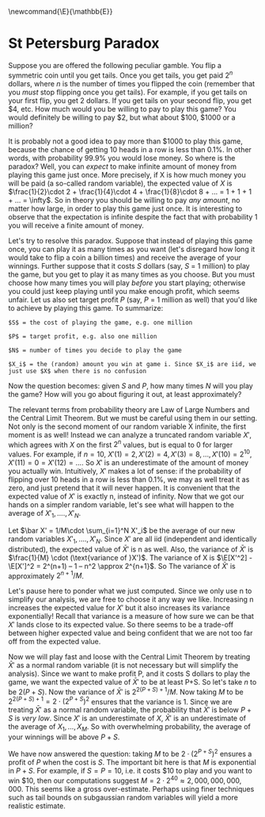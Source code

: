 \newcommand{\E}{\mathbb{E}}

# St Petersburg Paradox

Suppose you are offered the following peculiar gamble. You flip a symmetric coin until you get tails. Once you get tails, you get paid $2^n$ dollars, where $n$ is the number of times you flipped the coin (remember that you *must* stop flipping once you get tails). For example, if you get tails on your first flip, you get 2 dollars. If you get tails on your second flip, you get \$4, etc. How much would you be willing to pay to play this game? You would definitely be willing to pay \$2, but what about \$100, \$1000 or a million?

It is probably not a good idea to pay more than \$1000 to play this game, because the chance of getting 10 heads in a row is less than 0.1%. In other words, with probability 99.9% you would lose money. So where is the paradox? Well, you can *expect* to make infinite amount of money from playing this game just once. More precisely, if X is how much money you will be paid (a so-called random variable), the expected value of $X$ is $\frac{1}{2}\cdot 2 + \frac{1}{4}\cdot 4 + \frac{1}{8}\cdot 8 + … = 1 + 1 + 1 + … = \infty$. So in theory you should be willing to pay *any amount*, no matter how large, in order to play this game just once. It is interesting to observe that the expectation is infinite despite the fact that with probability 1 you will receive a finite amount of money.

Let's try to resolve this paradox. Suppose that instead of playing this game once, you can play it as many times as you want (let's disregard how long it would take to flip a coin a billion times) and receive the average of your winnings. Further suppose that it costs $S$ dollars (say, $S$ = 1 million) to play the game, but you get to play it as many times as you choose. But you must choose how many times you will play *before* you start playing; otherwise you could just keep playing until you make enough profit, which seems unfair. Let us also set target profit $P$ (say, $P$ = 1 million as well) that you'd like to achieve by playing this game. To summarize:

    $S$ = the cost of playing the game, e.g. one million

    $P$ = target profit, e.g. also one million

	$N$ = number of times you decide to play the game

	$X_i$ = the (random) amount you win at game i. Since $X_i$ are iid, we just use $X$ when there is no confusion

Now the question becomes: given $S$ and $P$, how many times $N$ will you play the game? How will you go about figuring it out, at least approximately?

The relevant terms from probability theory are Law of Large Numbers and the Central Limit Theorem. But we must be careful using them in our setting. Not only is the second moment of our random variable X infinite, the first moment is as well! Instead we can analyze a truncated random variable $X'$, which agrees with $X$ on the first $2^n$ values, but is equal to 0 for larger values. For example, if $n = 10$, $X'(1) = 2, X'(2) = 4, X'(3) = 8, …, X'(10) = 2^10, X'(11) = 0 = X'(12) = \dots$. So $X'$ is an underestimate of the amount of money you actually win. Intuitively, $X'$ makes a lot of sense: if the probability of flipping over 10 heads in a row is less than 0.1%, we may as well treat it as zero, and just pretend that it will never happen. It is convenient that the expected value of $X'$ is exactly n, instead of infinity. Now that we got our hands on a simpler random variable, let's see what will happen to the average of $X'_1, …., X'_N$.

Let $\bar X' = 1/M\cdot \sum_{i=1}^N X'_i$ be the average of our new random variables $X'_1, …., X'_N$. Since $X'$ are all iid (independent and identically distributed), the expected value of $\bar X'$ is n as well. Also, the variance of $\bar X'$ is $\frac{1}{M} \cdot (\text{variance of }X')$. The variance of X is $\E[X'^2] - \E[X']^2 = 2^(n+1) – 1 – n^2 \approx 2^{n+1}$. So The variance of $\bar X'$ is approximately $2^{n+1}/M$. 

Let's pause here to ponder what we just computed. Since we only use n to simplify our analysis, we are free to choose it any way we like. Increasing n increases the expected value for $X'$ but it also increases its variance exponentially! Recall that variance is a measure of how sure we can be that $X'$ lands close to its expected value. So there seems to be a trade-off between higher expected value and being confident that we are not too far off from the expected value.

Now we will play fast and loose with the Central Limit Theorem by treating $\bar X'$ as a normal random variable (it is not necessary but will simplify the analysis). Since we want to make profit P, and it costs S dollars to play the game, we want the expected value of $\bar X'$ to be at least P+S. So let's take $n$ to be $2(P+S)$. Now the variance of $\bar X'$ is $2^{2(P+S)+1}/M$. Now taking $M$ to be $2^{2(P+S)+1} = 2 \cdot (2^{P+S})^2$ ensures that the variance is 1. Since we are treating $\bar X'$ as a normal random variable, the probability that $\bar X'$ is below $P+S$ is *very low*. Since $X'$ is an underestimate of $X$, $\bar X'$ is an underestimate of the average of $X_1, …, X_M$. So with overwhelming probability, the average of your winnings will be above $P+S$.

We have now answered the question: taking $M$ to be $2 \cdot (2^{P+S})^2$ ensures a profit of $P$ when the cost is $S$. The important bit here is that $M$ is exponential in $P+S$. For example, if $S = P = 10$, i.e. it costs \$10 to play and you want to win \$10, then our computations suggest $M = 2 \cdot 2^{40} \approx 2,000,000,000,000$. This seems like a gross over-estimate. Perhaps using finer techniques such as tail bounds on subgaussian random variables will yield a more realistic estimate.

